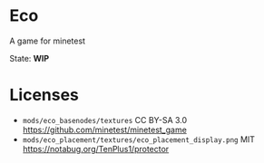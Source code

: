 # Eco

A game for minetest

State: **WIP**


# Licenses

* `mods/eco_basenodes/textures` CC BY-SA 3.0 https://github.com/minetest/minetest_game
* `mods/eco_placement/textures/eco_placement_display.png` MIT https://notabug.org/TenPlus1/protector
